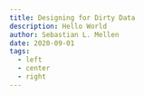 ```yaml
---
title: Designing for Dirty Data
description: Hello World
author: Sebastian L. Mellen
date: 2020-09-01
tags:
  - left
  - center
  - right
---
```

